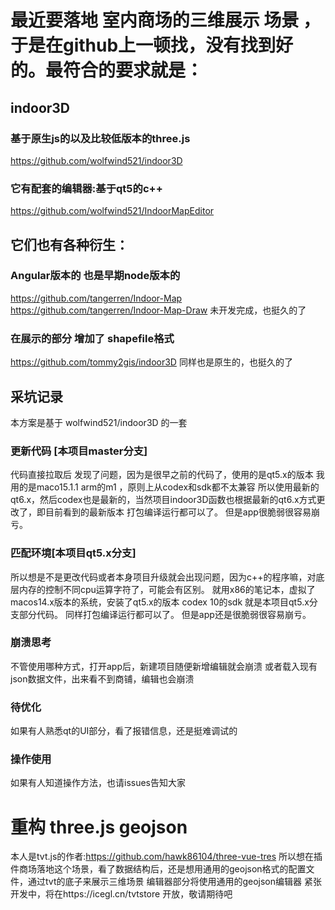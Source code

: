 # 最近要落地 室内商场的三维展示 场景 ，于是在github上一顿找，没有找到好的。最符合的要求就是：

## indoor3D
### 基于原生js的以及比较低版本的three.js
https://github.com/wolfwind521/indoor3D

### 它有配套的编辑器:基于qt5的c++
https://github.com/wolfwind521/IndoorMapEditor

## 它们也有各种衍生：

### Angular版本的 也是早期node版本的
https://github.com/tangerren/Indoor-Map
https://github.com/tangerren/Indoor-Map-Draw
未开发完成，也挺久的了

### 在展示的部分 增加了 shapefile格式
https://github.com/tommy2gis/indoor3D
同样也是原生的，也挺久的了

## 采坑记录
本方案是基于 wolfwind521/indoor3D 的一套

### 更新代码 [本项目master分支]
代码直接拉取后 发现了问题，因为是很早之前的代码了，使用的是qt5.x的版本
我用的是maco15.1.1 arm的m1 ，原则上从codex和sdk都不太兼容
所以使用最新的qt6.x，然后codex也是最新的，当然项目indoor3D函数也根据最新的qt6.x方式更改了，即目前看到的最新版本
打包编译运行都可以了。 但是app很脆弱很容易崩亏。

### 匹配环境[本项目qt5.x分支]
所以想是不是更改代码或者本身项目升级就会出现问题，因为c++的程序嘛，对底层内存的控制不同cpu运算字符了，可能会有区别。
就用x86的笔记本，虚拟了macos14.x版本的系统，安装了qt5.x的版本 codex 10的sdk
就是本项目qt5.x分支部分代码。
同样打包编译运行都可以了。 但是app还是很脆弱很容易崩亏。

### 崩溃思考
不管使用哪种方式，打开app后，新建项目随便新增编辑就会崩溃
或者载入现有json数据文件，出来看不到商铺，编辑也会崩溃
### 待优化
如果有人熟悉qt的UI部分，看了报错信息，还是挺难调试的
### 操作使用
如果有人知道操作方法，也请issues告知大家

# 重构 three.js geojson
本人是tvt.js的作者:https://github.com/hawk86104/three-vue-tres
所以想在插件商场落地这个场景，看了数据结构后，还是想用通用的geojson格式的配置文件，通过tvt的底子来展示三维场景
编辑器部分将使用通用的geojson编辑器
紧张开发中，将在https://icegl.cn/tvtstore 开放，敬请期待吧
